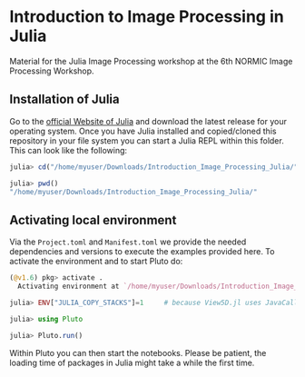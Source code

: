 # Introduction to Image Processing in Julia

Material for the Julia Image Processing workshop at the 6th NORMIC Image Processing Workshop.


## Installation of Julia
Go to the [official Website of Julia](https://julialang.org/) and download the latest release for your operating system.
Once you have Julia installed and copied/cloned this repository in your file system you can start a Julia REPL within this folder.
This can look like the following:
```julia
julia> cd("/home/myuser/Downloads/Introduction_Image_Processing_Julia/")

julia> pwd()
"/home/myuser/Downloads/Introduction_Image_Processing_Julia/"
```


## Activating local environment
Via the `Project.toml` and `Manifest.toml` we provide the needed dependencies and versions to execute
the examples provided here. To activate the environment and to start Pluto do:
```julia
(@v1.6) pkg> activate .
  Activating environment at `/home/myuser/Downloads/Introduction_Image_Processing_Julia/Project.toml`

julia> ENV["JULIA_COPY_STACKS"]=1     # because View5D.jl uses JavaCall which needs that on non-Windows

julia> using Pluto

julia> Pluto.run()
```
Within Pluto you can then start the notebooks. Please be patient, the loading time of packages in Julia might take a while the first time.
